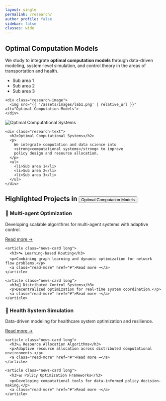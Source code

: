 ```yaml
---
layout: single
permalink: /research/
author_profile: false
sidebar: false
classes: wide
---
```


<!-- ========== 研究方向 1：左文右图 ========== -->
<div class="research-wrapper">
  <section class="research-section">
    <div class="research-text">
      <h2>Optimal Computation Models</h2>
      <p>
        We study to integrate <strong>optimal computation models</strong> through data-driven modeling,
        system-level simulation, and control theory in the areas of transportation and health.
      </p>
      <ul>
        <li>Sub area 1</li>
        <li>Sub area 2</li>
        <li>Sub area 3</li>
      </ul>
    </div>

    <div class="research-image">
      <img src="{{ '/assets/images/lab1.png' | relative_url }}" alt="Optimal Computation Models">
    </div>
  </section>
</div>

<!-- ========== 研究方向 2：左图右文 ========== -->
<div class="research-wrapper alt">
  <section class="research-section">
    <div class="research-image">
      <img src="{{ '/assets/images/lab1.png' | relative_url }}" alt="Optimal Computational Systems">
    </div>

    <div class="research-text">
      <h2>Optimal Computational Systems</h2>
      <p>
        We integrate computation and data science into
        <strong>computational systems</strong> to improve 
        policy design and resource allocation.
      </p>
      <ul>
        <li>Sub area 1</li>
        <li>Sub area 2</li>
        <li>Sub area 3</li>
      </ul>
    </div>
  </section>
</div>

<!-- ========== 可切换的 Project 区域 ========== -->
<div class="projects-section">
  <h2>
    Highlighted Projects in 
    <button id="toggleProjectBtn" class="switch-btn" data-current="models">
      Optimal Computation Models
    </button>
  </h2>

  <!-- Optimal Computation Models 项目列表 -->
  <div class="project-grid show" id="models">
    <article class="news-card long">
      <h3>🚗 Multi-agent Optimization</h3>
      <p>Developing scalable algorithms for multi-agent systems with adaptive control.</p>
      <a class="read-more" href="#">Read more →</a>
    </article>

    <article class="news-card long">
      <h3>🛰️ Learning-based Routing</h3>
      <p>Combining graph learning and dynamic optimization for network flow problems.</p>
      <a class="read-more" href="#">Read more →</a>
    </article>

    <article class="news-card long">
      <h3>🚦 Distributed Control Systems</h3>
      <p>Decentralized optimization for real-time system coordination.</p>
      <a class="read-more" href="#">Read more →</a>
    </article>
  </div>

  <!-- Optimal Computational Systems 项目列表 -->
  <div class="project-grid" id="systems">
    <article class="news-card long">
      <h3>🧬 Health System Simulation</h3>
      <p>Data-driven modeling for healthcare system optimization and resilience.</p>
      <a class="read-more" href="#">Read more →</a>
    </article>

    <article class="news-card long">
      <h3>⚖️ Resource Allocation Algorithms</h3>
      <p>Adaptive resource allocation across distributed computational environments.</p>
      <a class="read-more" href="#">Read more →</a>
    </article>

    <article class="news-card long">
      <h3>📊 Policy Optimization Frameworks</h3>
      <p>Developing computational tools for data-informed policy decision-making.</p>
      <a class="read-more" href="#">Read more →</a>
    </article>
  </div>
</div>

<script>
  const btn = document.getElementById('toggleProjectBtn');
  const grids = {
    models: document.getElementById('models'),
    systems: document.getElementById('systems'),
  };

  btn.addEventListener('mouseenter', () => {
    const next = btn.dataset.current === 'models'
      ? 'Optimal Computational Systems'
      : 'Optimal Computation Models';
    btn.innerText = `switch to ${next}`;
  });

  btn.addEventListener('mouseleave', () => {
    btn.innerText = btn.dataset.current === 'models'
      ? 'Optimal Computation Models'
      : 'Optimal Computational Systems';
  });

  btn.addEventListener('click', () => {
    const current = btn.dataset.current;
    const next = current === 'models' ? 'systems' : 'models';

    // 切换按钮文字
    btn.dataset.current = next;
    btn.innerText = next === 'models'
      ? 'Optimal Computation Models'
      : 'Optimal Computational Systems';

    // 切换显示的 grid
    Object.values(grids).forEach(g => g.classList.remove('show'));
    grids[next].classList.add('show');
  });
</script>
